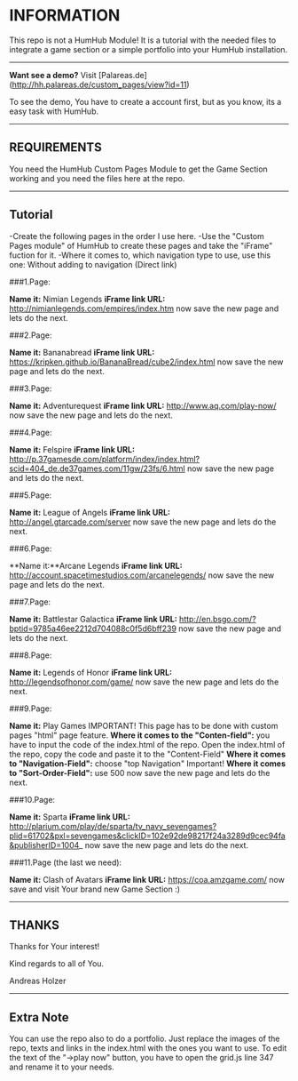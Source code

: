 # INFORMATION

This repo is not a HumHub Module! It is a tutorial with the needed files to integrate a game section or a simple portfolio into your HumHub installation.
***
**Want see a demo?** 
Visit [Palareas.de]  (http://hh.palareas.de/custom_pages/view?id=11)

To see the demo, You have to create a account first, but as you know, its a easy task with HumHub.
***
## REQUIREMENTS

You need the HumHub Custom Pages Module to get the Game Section working and you need the files here at the repo.
***
## Tutorial

-Create the following pages in the order I use here. 
-Use the "Custom Pages module" of HumHub to create these pages and take the "iFrame" fuction for it.
-Where it comes to, which navigation type to use, use this one: Without adding to navigation (Direct link)

###1.Page:

**Name it:** Nimian Legends
**iFrame link URL:** http://nimianlegends.com/empires/index.htm
now save the new page and lets do the next.

###2.Page:

**Name it:** Bananabread
**iFrame link URL:** https://kripken.github.io/BananaBread/cube2/index.html
now save the new page and lets do the next.

###3.Page:

**Name it:** Adventurequest
**iFrame link URL:** http://www.aq.com/play-now/
now save the new page and lets do the next.

###4.Page:

**Name it:** Felspire
**iFrame link URL:** http://p.37gamesde.com/platform/index/index.html?scid=404_de.de37games.com/11gw/23fs/6.html
now save the new page and lets do the next.

###5.Page:

**Name it:** League of Angels
**iFrame link URL:** http://angel.gtarcade.com/server
now save the new page and lets do the next.

###6.Page:

**Name it:**Arcane Legends
**iFrame link URL:** http://account.spacetimestudios.com/arcanelegends/
now save the new page and lets do the next.

###7.Page:

**Name it:** Battlestar Galactica
**iFrame link URL:** http://en.bsgo.com/?bptid=9785a46ee2212d704088c0f5d6bff239
now save the new page and lets do the next.

###8.Page:

**Name it:** Legends of Honor
**iFrame link URL:** http://legendsofhonor.com/game/
now save the new page and lets do the next.

###9.Page:

**Name it:** Play Games
IMPORTANT! This page has to be done with custom pages "html" page feature.
**Where it comes to the "Conten-field":** you have to input the code of the index.html of the repo. Open the index.html of the repo, copy the code and paste it to the "Content-Field"
**Where it comes to "Navigation-Field":** choose "top Navigation" Important!
**Where it comes to "Sort-Order-Field":** use 500
now save the new page and lets do the next.

###10.Page:

**Name it:** Sparta
**iFrame link URL:** http://plarium.com/play/de/sparta/tv_navy_sevengames?plid=61702&pxl=sevengames&clickID=102e92de98217f24a3289d9cec94fa&publisherID=1004_
now save the new page and lets do the next.

###11.Page (the last we need):

**Name it:** Clash of Avatars
**iFrame link URL:** https://coa.amzgame.com/
now save and visit Your brand new Game Section :)

***
## THANKS

Thanks for Your interest!

Kind regards to all of You.

Andreas Holzer

***
## Extra Note

You can use the repo also to do a portfolio. Just replace the images of the repo, texts and links in the index.html with the ones you want to use.
To edit the text of the "->play now" button, you have to open the grid.js line 347 and rename it to your needs.
